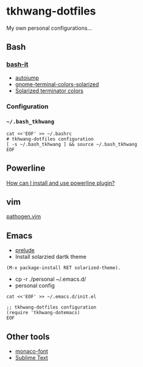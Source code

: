 tkhwang-dotfiles
================

My own personal configurations...

## Bash

### [bash-it](https://github.com/Bash-it/bash-it)

* [autojump](https://github.com/wting/autojump)
* [gnome-terminal-colors-solarized](https://github.com/Anthony25/gnome-terminal-colors-solarized)
* [Solarized terminator colors](https://github.com/ghuntley/terminator-solarized)

### Configuration

### `~/.bash_tkhwang`

```
cat <<'EOF' >> ~/.bashrc
# tkhwang-dotfiles configuration
[ -s ~/.bash_tkhwang ] && source ~/.bash_tkhwang
EOF
```

## Powerline

[How can I install and use powerline plugin?](http://askubuntu.com/questions/283908/how-can-i-install-and-use-powerline-plugin)

## vim

[pathogen.vim](https://github.com/tpope/vim-pathogen)


## Emacs

* [prelude](https://github.com/bbatsov/prelude)
* Install solarzied dartk theme

```
(M-x package-install RET solarized-theme).
```

* cp -r ./personal ~/.emacs.d/
* personal config

```
cat <<'EOF' >> ~/.emacs.d/init.el

;; tkhwang-dotfiles configuration
(require 'tkhwang-dotemacs)
EOF
```

## Other tools

* [monaco-font](https://github.com/cstrap/monaco-font)
* [Sublime Text](http://www.sublimetext.com/3)

